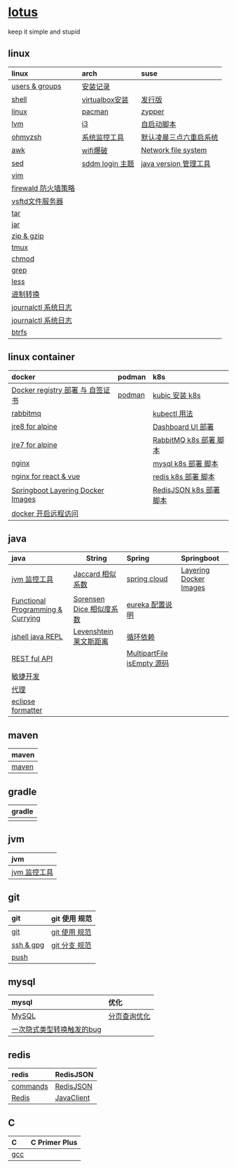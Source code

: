# [lotus](https://bougainvilleas.github.io/lotus/)
keep it simple and stupid

## linux

| **linux**                                     | **arch**                            | **suse**                                 |
|:----------------------------------------------|:------------------------------------|:-----------------------------------------|
| [users & groups](linux/user.md)               | [安装记录](linux/arch/install.md) |                                          |
| [shell](linux/shell.md)                       | [virtualbox安装](linux/arch/virtualbox.md) | [发行版](linux/suse/microos.md)             |
| [linux](linux/linux.md)                       | [pacman](linux/arch/pacman.md)      | [zypper](linux/suse/zypper.md)           |
| [lvm](linux/tools/lvm.md)                     | [i3](linux/arch/i3.md)              | [自启动脚本](linux/suse/init.md)              |
| [ohmyzsh](linux/tools/ohmyzsh.md)             | [系统监控工具](linux/arch/monitor.md)     | [默认凌晨三点六重启系统](linux/suse/rebootmg.md)    |
| [awk](linux/tools/awk.md)                     | [wifi爆破](linux/arch/aircrack-ng.md) | [Network file system](linux/suse/nfs.md) |
| [sed](linux/tools/sed.md)                     | [sddm login 主题](linux/arch/sddm.md) | [java version 管理工具](linux/suse/java.md) |
| [vim](linux/tools/vim.md)                     |                                     |                                          |
| [firewald 防火墙策略](linux/tools/firewall-cmd.md) |                                     |                                          |
| [vsftd文件服务器](linux/tools/vsftpd.md)           |                                     |                                          |
| [tar](linux/tools/tar.md)                     |                                     |                                          |
| [jar](linux/tools/jar.md)                     |                                     |                                          |
| [zip & gzip](linux/tools/zip.md)              |                                     |                                          |
| [tmux](linux/tools/tmux.md)                   |                                     |                                          |
| [chmod](linux/tools/chmod.md)                 |                                     |                                          |
| [grep](linux/tools/grep.md)                   |                                     |                                          |
| [less](linux/tools/less.md)                   |                                     |                                          |
| [进制转换](linux/decimal.md)                      |                                     |                                          |
| [journalctl 系统日志](linux/tools/journalctl.md)  |                                     |                                          |
| [journalctl 系统日志](linux/tools/journalctl.md)  |                                     |                                          |
| [btrfs](linux/btrfs.md)                       |                                     |                                          |

## linux container

| **docker**                                                     | **podman**                           | **k8s**                                          |
|:---------------------------------------------------------------|:-------------------------------------|:-------------------------------------------------|
| [Docker registry 部署 与 自签证书](linux/lxc/registry/registry.md)    | [podman](linux/lxc/podman/podman.md) | [kubic 安装 k8s](linux/lxc/k8s/kubic.md)           |
| [rabbitmq](linux/lxc/docker/rabbitmq.md)                       |                                      | [kubectl 用法](linux/lxc/k8s/kubectl.md)           |
| [jre8 for alpine](linux/lxc/jre8/jre84alpine.md)               |                                      | [Dashboard UI 部署](linux/lxc/k8s/dashbord-ui.md)  |
| [jre7 for alpine](linux/lxc/jre7/jre74alpine.md)               |                                      | [RabbitMQ k8s 部署 脚本](linux/lxc/k8s/rabbitmq.md)  |
| [nginx](linux/lxc/docker/nginx.md)                             |                                      | [mysql k8s 部署 脚本](linux/lxc/k8s/mysql.yaml)      |
| [nginx for react & vue](linux/lxc/nginx/nginx4js.md)           |                                      | [redis k8s 部署 脚本](linux/lxc/k8s/redis.yaml)      |
| [Springboot Layering Docker Images](java/spring/boot/layer.md) |                                      | [RedisJSON k8s 部署 脚本](linux/lxc/k8s/rejson.yaml) |
| [docker 开启远程访问](linux/lxc/docker/docker.md)                    |                                      |                                                  |

## java

| **java**                                                | **String**                                      | **Spring**                                               | **Springboot**                                      |
|:--------------------------------------------------------|-------------------------------------------------|:---------------------------------------------------------|:----------------------------------------------------|
| [jvm 监控工具](jvm/tools.md)                                | [Jaccard 相似系数](java/string/Jaccard.md)          | [spring cloud](java/spring/cloud/springcloud.md)         | [Layering Docker Images](java/spring/boot/layer.md) |
| [Functional Programming & Currying](java/functional.md) | [Sorensen Dice 相似度系数](java/string/dice.md)      | [eureka 配置说明](java/spring/cloud/eureka.md)               |                                                     |
| [jshell java REPL](java/jshell.md)                      | [Levenshtein 莱文斯距离](java/string/Levenshtein.md) | [循环依赖](java/spring/cyclic-dependencies.md)               |                                                     |
| [REST ful API](java/RESTfulAPI.md)                      |                                                 | [MultipartFile isEmpty 源码](java/spring/MultipartFile.md) |                                                     |
| [敏捷开发](java/TDD.md)                                  |                                                 |                                                          |                                                     |
| [代理](java/proxy.md)                                    |                                                 |                                                          |                                                     |
| [eclipse formatter](java/eclipse-codestyle.xml)         |                                                 |                                                          |                                                     |

## maven

| **maven**            |
|:---------------------|
| [maven](java/mvn.md) |

## gradle

| **gradle** |
|:-----------|
|            |

## jvm

| **jvm**                  |
|:-------------------------|
| [jvm 监控工具](jvm/tools.md) |



## git

| **git**                     | **git 使用 规范**                |
|:----------------------------|:-----------------------------|
| [git](git/git.md)           | [git 使用 规范](git/standard.md) |
| [ssh & gpg](git/ssh_gpg.md) | [git 分支 规范](git/standard.md) |
| [push](git/git_push.md) ||

## mysql

| **mysql**                                  | **优化**                   |
|:-------------------------------------------|:-------------------------|
| [MySQL](mysql/database.md)                 | [分页查询优化](mysql/delay.md) |
| [一次隐式类型转换触发的bug](mysql/type-conversion.md) ||

## redis

| **redis**                     | **RedisJSON**                  |
|:------------------------------|:-------------------------------|
| [commands](redis/commands.md) | [RedisJSON](redis/rejson.md)   |
| [Redis](redis/redis.md)       | [JavaClient](redis/Jrejson.md) |

## C

| **C**           | **C Primer Plus** |
|:----------------|:------------------|
| [gcc](c/gcc.md) ||